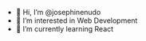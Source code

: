 - 👋 Hi, I’m @josephinenudo
- 👀 I’m interested in Web Development
- 🌱 I’m currently learning React


<!---
josephinenudo/josephinenudo is a ✨ special ✨ repository because its `README.md` (this file) appears on your GitHub profile.
You can click the Preview link to take a look at your changes.
--->
